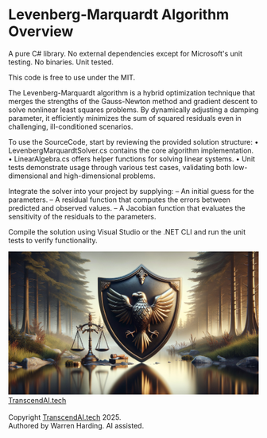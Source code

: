 # Levenberg-Marquardt Algorithm Overview

A pure C# library. No external dependencies except for Microsoft's unit testing. No binaries. Unit tested.

This code is free to use under the MIT.

The Levenberg-Marquardt algorithm is a hybrid optimization technique that merges the strengths of the Gauss-Newton method and gradient descent to solve nonlinear least squares problems. By dynamically adjusting a damping parameter, it efficiently minimizes the sum of squared residuals even in challenging, ill-conditioned scenarios.

To use the SourceCode, start by reviewing the provided solution structure:
• LevenbergMarquardtSolver.cs contains the core algorithm implementation.
• LinearAlgebra.cs offers helper functions for solving linear systems.
• Unit tests demonstrate usage through various test cases, validating both low-dimensional and high-dimensional problems.

Integrate the solver into your project by supplying:
– An initial guess for the parameters.
– A residual function that computes the errors between predicted and observed values.
– A Jacobian function that evaluates the sensitivity of the residuals to the parameters.

Compile the solution using Visual Studio or the .NET CLI and run the unit tests to verify functionality.

![AI Image](aiimage.jpg)
[TranscendAI.tech](https://TranscendAI.tech)<br>
<br>
Copyright [TranscendAI.tech](https://TranscendAI.tech) 2025.</br>
Authored by Warren Harding. AI assisted.